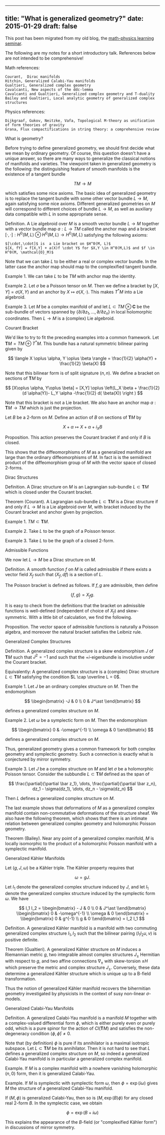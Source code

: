 
---
title: "What is generalized geometry?"
date: 2015-01-29
draft: false
---

This post has been migrated from my old blog, the [math-physics learning seminar](https://mathphysseminar.blogspot.com/).


The following are my notes for a short introductory talk. References below are not intended to be comprehensive!


Math references:


    Courant,  Dirac manifolds
    Hitchin, Generalized Calabi-Yau manifolds
    Gualtieri, Generalized complex geometry 
    Cavalcanti, New aspects of the ddc-lemma 
    Cavalcanti and Gualtieri, Generalized complex geometry and T-duality 
    Bailey and Gualtieri, Local analytic geometry of generalized complex structures

 

Physics references:

    Dijkgraaf, Gukov, Neitzke, Vafa, Topological M-theory as unification of form theories of gravity
    Grana, Flux compactifications in string theory: a comprehensive review


 What is geometry?


Before trying to define generalized geometry, we should first decide what we mean by ordinary geometry. Of course, this question doesn't have a unique answer, so there are many ways to generalize the classical notions of manifolds and varieties. The viewpoint taken in generalized geometry is the following: the distinguishing feature of smooth manifolds is the existence of a tangent bundle

$$ TM \to M $$

which satisfies some nice axioms. The basic idea of generalized geometry is to replace the tangent bundle with some other vector bundle $L \to M$, again satisfying some nice axioms. Different generalized geometries on $M$ will correspond to different choices of bundle $L \to M$, as well as auxiliary data compatible with $L$ in some appropriate sense.


Definition. A Lie algebroid over $M$ is a smooth vector bundle $L \to M$ together with a vector bundle map $a: L \to TM$ called the anchor map and a bracket $[\cdot, \cdot]: H^0(M, L) \otimes H^0(M, L) \to H^0(M, L)$ satisfying the following axioms:

    $[\cdot,\cdot]$ is  a Lie bracket on $H^0(M, L)$
    $[X, fY] = f[X,Y] + a(X)f \cdot Y$ for $X,Y \in H^0(M,L)$ and $f \in H^0(M, \mathcal{O}_M)$

Note that we can take $L$ to be either a real or complex vector bundle. In the latter case the anchor map should map to the complexified tangent bundle.


Example 1. We can take $L$ to be $TM$ with anchor map the identity.


Example 2. Let $\sigma$ be a Poisson tensor on $M$. Then we define a bracket by $[X,Y] = \sigma(X,Y)$ and an anchor by $X \mapsto \sigma(X, \cdot)$. This makes $T^\ast M$ into a Lie algebroid.


Example 3. Let $M$ be a complex manifold of and let $L \subset TM \otimes \mathbf{C}$ be the sub-bundle of vectors spanned by $\{\partial / \partial z_1, \dots, \partial / \partial z_n\}$ in local holomorphic coordinates. Then $L \to M$ is a (complex) Lie algebroid.



Courant Bracket


We'd like to try to fit the preceding examples into a common framework. Let $\mathbf{T}M = TM \oplus T^\ast M$. This bundle has a natural symmetric bilinear pairing given by

$$ \langle X \oplus \alpha, Y \oplus \beta \rangle = \frac{1}{2} \alpha(Y) + \frac{1}{2} \beta(X) $$

Note that this bilinear form is of split signature $(n,n)$. We define a bracket on sections of $\mathbf{T}M$ by

$$ [X\oplus \alpha, Y\oplus \beta] = [X,Y] \oplus \left(L_X \beta + \frac{1}{2}(d \alpha(Y))- L_Y \alpha -\frac{1}{2} d( \beta(X)) \right ) $$

Note that this bracket is not a Lie bracket. We also have an anchor map $a: \mathbf{T}M \to TM$ which is just the projection.


 Let $B$ be a 2-form on $M$. Define an action of $B$ on sections of $\mathbf TM$ by

$$ X + \alpha \mapsto X + \alpha + i_X B $$


Proposition. This action preserves the Courant bracket if and only if $B$ is closed.


This shows that the diffeomorphisms of $M$ as a generalized manifold are large than the ordinary diffeomorphisms of $M$. In fact is is the semidirect product of the diffeomorphism group of $M$ with the vector space of closed 2-forms.


Dirac Structures


Definition. A Dirac structure on $M$ is an Lagrangian sub-bundle $L \subset \mathbf{T}M$ which is closed under the Courant bracket.


Theorem (Courant). A Lagrangian sub-bundle $L \subset \mathbf{T} M$ is a Dirac structure if and only if $L \to M$ is a Lie algebroid over $M$, with bracket induced by the Courant bracket and anchor given by projection.


Example 1. $TM \subset \mathbf{T}M$.


Example 2. Take $L$ to be the graph of a Poisson tensor.


Example 3. Take $L$ to be the graph of a closed 2-form.


Admissible Functions


We now let $L \to M$ be a Dirac structure on $M$.


Definition. A smooth function $f$ on $M$ is called admissible if there exists a vector field $X_f$ such that $(X_f, df)$ is a section of $L$.


The Poisson bracket is defined as follows. If $f,g$ are admissible, then define

$$ \{f, g\} = X_f g. $$

It is easy to check from the definitions that the bracket on admissible functions is well-defined (independent of choice of $X_f$) and skew-symmetric. With a little bit of calculation, we find the following.


Proposition. The vector space of admissible functions is naturally a Poisson algebra, and moreover the natural bracket satisfies the Leibniz rule.



Generalized Complex Structures


Definition. A generalized complex structure is a skew endomorphism $J$ of $\mathbf T M$ such that $J^2 = -1$ and such that the $+i$-eigenbundle is involutive under the Courant bracket.


Equivalently: A generalized complex structure is a (complex) Dirac structure $L \subset \mathbf TM$ satisfying the condition $L \cap \overline L = 0$.


Example 1. Let $J$ be an ordinary complex structure on $M$. Then the endomorphism

$$ \\begin{bmatrix} -J & 0 \\ 0 & J^\ast \\end{bmatrix} $$

defines a generalized complex structure on $M$.


Example 2. Let $\omega$ be a symplectic form on $M$. Then the endomorphism

$$ \\begin{bmatrix} 0 & -\omega^{-1} \\ \omega & 0 \\end{bmatrix} $$

defines a generalized complex structure on $M$.


Thus, generalized geometry gives a common framework for both complex geometry and symplectic geometry. Such a connection is exactly what is conjectured by mirror symmetry.


Example 3. Let $J$ be a complex structure on $M$ and let $\sigma$ be a holomorphic Poisson tensor. Consider the subbundle $L \subset \mathbf TM$ defined as the span of

$$ \frac{\partial}{\partial \bar z_1}, \dots, \frac{\partial}{\partial \bar z_n}, dz_1 - \sigma(dz_1), \dots, dz_n - \sigma(dz_n) $$

Then $L$ defines a generalized complex structure on $M$.


The last example shows that deformations of $M$ as a generalized  complex manifold contain non-commutative deformations of the structure sheaf.  We also have the following theorem, which shows that there is an intimate relation between generalized complex geometry and holomorphic Poisson geometry.


Theorem (Bailey). Near any point of a generalized complex manifold, $M$ is locally isomorphic to the product of a holomorphic Poisson manifold with a symplectic manifold.



Generalized Kähler Manifolds


Let $(g, J, \omega)$ be a Kähler triple. The Kähler property requires that

$$ \omega = g J. $$

Let $I_1$ denote the generalized complex structure induced by $J$, and let $I_1$ denote the generalized complex structure induced by the symplectic form $\omega$. We have

$$ I_1 I_2 = \\begin{bmatrix} - J & 0 \\ 0 & J^\ast \\end{bmatrix} \\begin{bmatrix} 0 & -\omega^{-1} \\ \omega & 0 \\end{bmatrix} = \\begin{bmatrix} 0 & g^{-1} \\ g & 0 \\end{bmatrix} = I_2 I_1 $$


 Definition. A generalized Kähler manifold is a manifold with two commuting generalized complex structure $I_1, I_2$ such that the bilinear pairing $(I_1 I_2 u, v)$ is positive definite.


Theorem (Gualtieri). A generalized Kähler structure on $M$ induces a Riemannian metric $g$, two integrable almost complex structures $J_\pm$ Hermitian with respect to $g$, and two affine connections $\nabla_\pm$ with skew-torsion $\pm H$ which preserve the metric and complex structure $J_\pm$. Conversely, these data determine a generalized Kähler structure which is unique up to a B-field transformation.


Thus the notion of generalized Kähler manifold recovers the bihermitian geometry investigated by physicists in the context of susy non-linear $\sigma$-models.




Generalized Calabi-Yau Manifolds


Definition. A generalized Calabi-Yau manifold is a manifold $M$ together with a complex-valued differential form $\phi$, which is either purely even or purely odd, which is a pure spinor for the action of $Cl(\mathbf TM)$ and satisfies the non-degeneracy condition $(\phi, \bar \phi) \neq 0$.


Note that (by definition) $\phi$ is pure if its annihilator is a maximal isotropic subspace. Let $L \subset \mathbf TM$ be its annihilator. Then it is not hard to see that $L$ defines a generalized complex structure on $M$, so indeed a generalized Calabi-Yau manifold is in particular a generalized complex manifold.


Example. If $M$ is a complex manifold with a nowhere vanishing holomorphic $(n,0)$ form, then it is generalized Calabi-Yau.


Example. If $M$ is symplectic with symplectic form $\omega$, then $\phi = \exp(i\omega)$ gives $M$ the structure of a generalized Calabi-Yau manifold.


If $(M, \phi)$ is generalized Calabi-Yau, then so is $(M, \exp(B) \phi)$ for any closed real 2-form $B$. In the symplectic case, we obtain

$$ \phi = \exp(B+i\omega) $$

This explains the appearance of the $B$-field (or "complexified Kähler form") in discussions of mirror symmetry.
